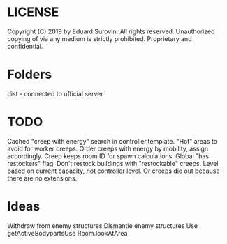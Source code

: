 # LICENSE
Copyright (C) 2019 by Eduard Surovin.
All rights reserved.
Unauthorized copying of via any medium is strictly prohibited.
Proprietary and confidential.

# Folders
dist - connected to official server

# TODO
Cached "creep with energy" search in controller.template.
"Hot" areas to avoid for worker creeps.
Order creeps with energy by mobility, assign accordingly.
Creep keeps room ID for spawn calculations.
Global "has restockers" flag.
Don't restock buildings with "restockable" creeps.
Level based on current capacity, not controller level. Or creeps die out because there are no extensions.

# Ideas
Withdraw from enemy structures
Dismantle enemy structures
Use getActiveBodypartsUse Room.lookAtArea